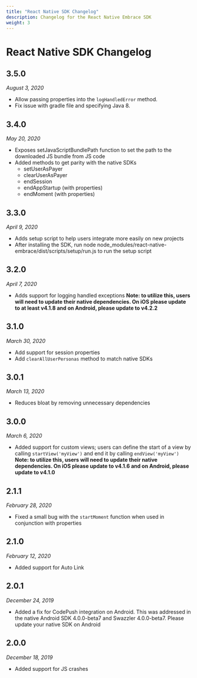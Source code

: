 ```yaml
---
title: "React Native SDK Changelog"
description: Changelog for the React Native Embrace SDK
weight: 3
---
```


# React Native SDK Changelog

## 3.5.0
*August 3, 2020*

- Allow passing properties into the `logHandledError` method.
- Fix issue with gradle file and specifying Java 8.

##  3.4.0
*May 20, 2020*

- Exposes setJavaScriptBundlePath function to set the path to the downloaded JS bundle from JS code
- Added methods to get parity with the native SDKs
    - setUserAsPayer
    - clearUserAsPayer
    - endSession
    - endAppStartup (with properties)
    - endMoment (with properties)


##  3.3.0
*April 9, 2020*

- Adds setup script to help users integrate more easily on new projects
- After installing the SDK, run node node_modules/react-native-embrace/dist/scripts/setup/run.js to run the setup script

##  3.2.0
*April 7, 2020*

- Adds support for logging handled exceptions
**Note: to utilize this, users will need to update their native dependencies. On iOS please update to at least v4.1.8 and on Android, please update to v4.2.2** 

##  3.1.0
*March 30, 2020*

- Add support for session properties
- Add `clearAllUserPersonas` method to match native SDKs

##  3.0.1
*March 13, 2020*

- Reduces bloat by removing unnecessary dependencies

##  3.0.0
*March 6, 2020*

- Added support for custom views; users can define the start of a view by calling `startView('myView')` and end it by calling `endView('myView')` 
**Note: to utilize this, users will need to update their native dependencies. On iOS please update to v4.1.6 and on Android, please update to v4.1.0** 

##  2.1.1
*February 28, 2020*

- Fixed a small bug with the `startMoment` function when used in conjunction with properties 

##  2.1.0
*February 12, 2020*

- Added support for Auto Link

##  2.0.1
*December 24, 2019*

- Added a fix for CodePush integration on Android. This was addressed in the native Android SDK 4.0.0-beta7 and Swazzler 4.0.0-beta7. Please update your native SDK on Android 

## 2.0.0
*December 18, 2019*

- Added support for JS crashes
